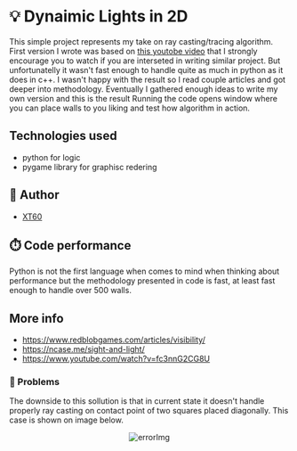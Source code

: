 # 💡 Dynaimic Lights in 2D
This simple project represents my take on ray casting/tracing algorithm. 
First version I wrote was based on [this youtobe video](https://www.youtube.com/watch?v=fc3nnG2CG8U) 
that I strongly encourage you to watch if you are interseted in writing similar project. 
But unfortunatelly it wasn't fast enough to handle quite as much in python as it does in c++. 
I wasn't happy with the result so I read couple articles and got deeper into methodology. 
Eventually I gathered enough ideas to write my own version and this is the result
Running the code opens window where you can place walls to you liking and test how algorithm in action.

## Technologies used
- python for logic
- pygame  library for graphisc redering

## 📖 Author
- [XT60](https://github.com/XT60)

## ⏱️ Code performance
Python is not the first language when comes to mind when thinking about performance but the methodology presented in code is fast, at least fast enough to handle over 500 walls.

## More info
 - https://www.redblobgames.com/articles/visibility/
 - https://ncase.me/sight-and-light/
 - https://www.youtube.com/watch?v=fc3nnG2CG8U

### 🚩 Problems
The downside to this sollution is that in current state it doesn't handle properly ray casting on contact point of two squares placed diagonally. 
This case is shown on image below.

<p align="center">
  <img src="https://user-images.githubusercontent.com/89086129/195985620-b59d068e-5902-42df-81fc-b16c9fc98066.png" alt="errorImg">
</p>
